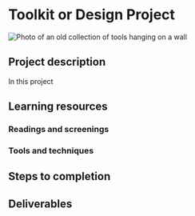# Toolkit or Design Project
![Photo of an old collection of tools hanging on a wall](https://unsplash.it/3000/1500?image=284)
## Project description
In this project
## Learning resources
### Readings and screenings
### Tools and techniques
## Steps to completion
## Deliverables